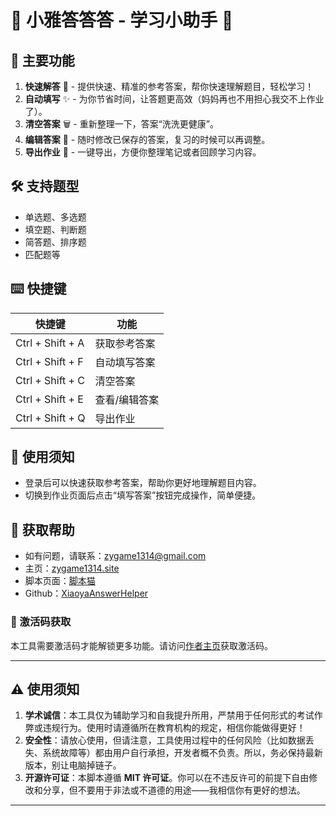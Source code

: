 # 📘 小雅答答答 - 学习小助手 📘

## 🚀 主要功能

1. **快速解答** 📝 - 提供快速、精准的参考答案，帮你快速理解题目，轻松学习！
2. **自动填写** ✨ - 为你节省时间，让答题更高效（妈妈再也不用担心我交不上作业了）。
3. **清空答案** 🗑️ - 重新整理一下，答案“洗洗更健康”。
4. **编辑答案** 📝 - 随时修改已保存的答案，复习的时候可以再调整。
5. **导出作业** 📄 - 一键导出，方便你整理笔记或者回顾学习内容。

## 🛠️ 支持题型

- 单选题、多选题
- 填空题、判断题
- 简答题、排序题
- 匹配题等

## ⌨️ 快捷键

| 快捷键          | 功能           |
| --------------- | -------------- |
| Ctrl + Shift + A | 获取参考答案   |
| Ctrl + Shift + F | 自动填写答案    |
| Ctrl + Shift + C | 清空答案       |
| Ctrl + Shift + E | 查看/编辑答案   |
| Ctrl + Shift + Q | 导出作业       |

## 📖 使用须知

- 登录后可以快速获取参考答案，帮助你更好地理解题目内容。
- 切换到作业页面后点击“填写答案”按钮完成操作，简单便捷。

## 🤔 获取帮助

- 如有问题，请联系：[zygame1314@gmail.com](mailto:zygame1314@gmail.com)  
- 主页：[zygame1314.site](https://blog.zygame1314.site)
- 脚本页面：[脚本猫](https://scriptcat.org/zh-CN/script-show-page/2773)
- Github：[XiaoyaAnswerHelper](https://github.com/zygame1314/XiaoyaAnswer)

### 🔑 激活码获取

本工具需要激活码才能解锁更多功能。请访问[作者主页](https://blog.zygame1314.site)获取激活码。

---

## ⚠️ 使用须知

1. **学术诚信**：本工具仅为辅助学习和自我提升所用，严禁用于任何形式的考试作弊或违规行为。使用时请遵循所在教育机构的规定，相信你能做得更好！
2. **安全性**：请放心使用，但请注意，工具使用过程中的任何风险（比如数据丢失、系统故障等）都由用户自行承担，开发者概不负责。所以，务必保持最新版本，别让电脑掉链子。
3. **开源许可证**：本脚本遵循 **MIT 许可证**。你可以在不违反许可的前提下自由修改和分享，但不要用于非法或不道德的用途——我相信你有更好的想法。

---
